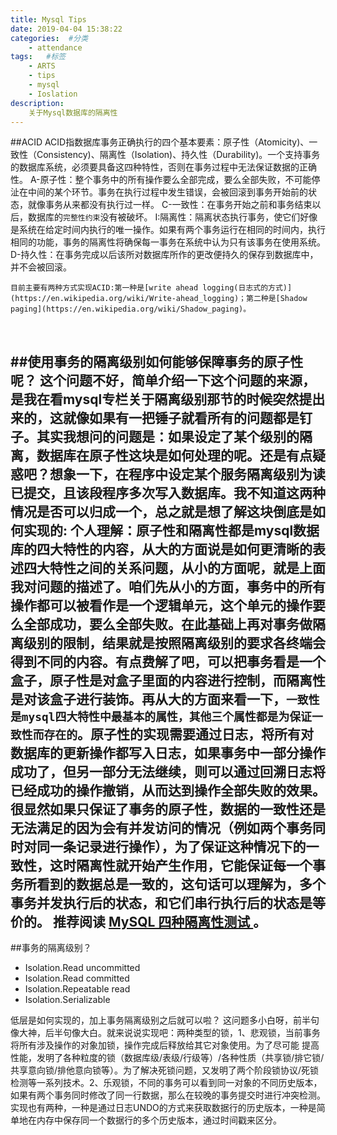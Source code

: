 ```yaml
---
title: Mysql Tips
date: 2019-04-04 15:38:22
categories:  #分类
    - attendance
tags:   #标签
    - ARTS
    - tips
    - mysql
    - Ioslation
description: 
    关于Mysql数据库的隔离性
---
```


##ACID
	ACID指数据库事务正确执行的四个基本要素：原子性（Atomicity)、一致性（Consistency)、隔离性（Isolation)、持久性（Durability)。一个支持事务的数据库系统，必须要具备这四种特性，否则在事务过程中无法保证数据的正确性。
	A-原子性：整个事务中的所有操作要么全部完成，要么全部失败，不可能停沚在中间的某个环节。事务在执行过程中发生错误，会被回滚到事务开始前的状态，就像事务从来都没有执行过一样。
	C-一致性：在事务开始之前和事务结束以后，数据库的`完整性约束`没有被破坏。
	I:隔离性：隔离状态执行事务，使它们好像是系统在给定时间内执行的唯一操作。如果有两个事务运行在相同的时间内，执行相同的功能，事务的隔离性将确保每一事务在系统中认为只有该事务在使用系统。
	D-持久性：在事务完成以后该所对数据库所作的更改便持久的保存到数据库中，并不会被回滚。

	目前主要有两种方式实现ACID:第一种是[write ahead logging(日志式的方式)](https://en.wikipedia.org/wiki/Write-ahead_logging)；第二种是[Shadow paging](https://en.wikipedia.org/wiki/Shadow_paging)。


<br/>

##使用事务的隔离级别如何能够保障事务的原子性呢？
这个问题不好，简单介绍一下这个问题的来源，是我在看mysql专栏关于隔离级别那节的时候突然提出来的，这就像如果有一把锤子就看所有的问题都是钉子。其实我想问的问题是：如果设定了某个级别的隔离，数据库在原子性这块是如何处理的呢。还是有点疑惑吧？想象一下，在程序中设定某个服务隔离级别为读已提交，且该段程序多次写入数据库。我不知道这两种情况是否可以归成一个，总之就是想了解这块倒底是如何实现的:
个人理解：原子性和隔离性都是mysql数据库的四大特性的内容，从大的方面说是如何更清晰的表述四大特性之间的关系问题，从小的方面呢，就是上面我对问题的描述了。咱们先从小的方面，事务中的所有操作都可以被看作是一个逻辑单元，这个单元的操作要么全部成功，要么全部失败。在此基础上再对事务做隔离级别的限制，结果就是按照隔离级别的要求各终端会得到不同的内容。有点费解了吧，可以把事务看是一个盒子，原子性是对盒子里面的内容进行控制，而隔离性是对该盒子进行装饰。再从大的方面来看一下，`一致性是mysql四大特性中最基本的属性，其他三个属性都是为保证一致性而存在的`。原子性的实现需要通过日志，将所有对数据库的更新操作都写入日志，如果事务中一部分操作成功了，但另一部分无法继续，则可以通过回溯日志将已经成功的操作撤销，从而达到操作全部失败的效果。很显然如果只保证了事务的原子性，数据的一致性还是无法满足的因为会有并发访问的情况（例如两个事务同时对同一条记录进行操作），为了保证这种情况下的一致性，这时隔离性就开始产生作用，它能保证每一个事务所看到的数据总是一致的，这句话可以理解为，多个事务并发执行后的状态，和它们串行执行后的状态是等价的。
推荐阅读 [MySQL 四种隔离性测试
](https://blog.csdn.net/qq_26437925/article/details/80270741)。
---------

##事务的隔离级别？
* Isolation.Read uncommitted
* Isolation.Read committed
* Isolation.Repeatable read
* Isolation.Serializable

低层是如何实现的，加上事务隔离级别之后就可以啦？
这问题多小白呀，前半句像大神，后半句像大白。就来说说实现吧：两种类型的锁，1、悲观锁，当前事务将所有涉及操作的对象加锁，操作完成后释放给其它对象使用。为了尽可能 提高性能，发明了各种粒度的锁（数据库级/表级/行级等）/各种性质（共享锁/排它锁/共享意向锁/排他意向锁等）。为了解决死锁问题，又发明了两个阶段锁协议/死锁检测等一系列技术。2、乐观锁，不同的事务可以看到同一对象的不同历史版本，如果有两个事务同时修改了同一行数据，那么在较晚的事务提交时进行冲突检测。实现也有两种，一种是通过日志UNDO的方式来获取数据行的历史版本，一种是简单地在内存中保存同一个数据行的多个历史版本，通过时间戳来区分。